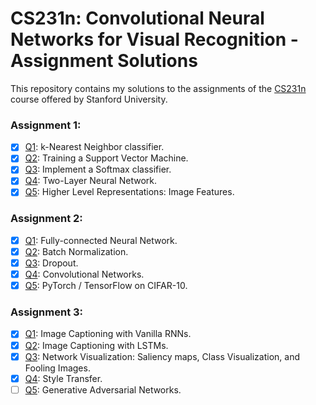 # CS231n: Convolutional Neural Networks for Visual Recognition - Assignment Solutions


This repository contains my solutions to the assignments of the [CS231n](http://cs231n.stanford.edu/) course offered by Stanford University.

### Assignment 1:
- [x] [Q1](https://github.com/Rhadow/cs231n_assignments/blob/master/assignment1/knn.ipynb): k-Nearest Neighbor classifier.
- [x] [Q2](https://github.com/Rhadow/cs231n_assignments/blob/master/assignment1/svm.ipynb): Training a Support Vector Machine.
- [x] [Q3](https://github.com/Rhadow/cs231n_assignments/blob/master/assignment1/softmax.ipynb): Implement a Softmax classifier.
- [x] [Q4](https://github.com/Rhadow/cs231n_assignments/blob/master/assignment1/two_layer_net.ipynb): Two-Layer Neural Network.
- [x] [Q5](https://github.com/Rhadow/cs231n_assignments/blob/master/assignment1/features.ipynb): Higher Level Representations: Image Features.

### Assignment 2:
- [x] [Q1](https://github.com/Rhadow/cs231n_assignments/blob/master/assignment2/FullyConnectedNets.ipynb): Fully-connected Neural Network.
- [x] [Q2](https://github.com/Rhadow/cs231n_assignments/blob/master/assignment2/BatchNormalization.ipynb): Batch Normalization.
- [x] [Q3](https://github.com/Rhadow/cs231n_assignments/blob/master/assignment2/Dropout.ipynb): Dropout.
- [x] [Q4](https://github.com/Rhadow/cs231n_assignments/blob/master/assignment2/ConvolutionalNetworks.ipynb): Convolutional Networks.
- [x] [Q5](https://github.com/Rhadow/cs231n_assignments/blob/master/assignment2/TensorFlow.ipynb): PyTorch / TensorFlow on CIFAR-10.

### Assignment 3:
- [x] [Q1](https://github.com/Rhadow/cs231n_assignments/blob/master/assignment3/RNN_Captioning.ipynb): Image Captioning with Vanilla RNNs.
- [x] [Q2](https://github.com/Rhadow/cs231n_assignments/blob/master/assignment3/LSTM_Captioning.ipynb): Image Captioning with LSTMs.
- [x] [Q3](https://github.com/Rhadow/cs231n_assignments/blob/master/assignment3/NetworkVisualization-PyTorch.ipynb): Network Visualization: Saliency maps, Class Visualization, and Fooling Images.
- [x] [Q4](https://github.com/Rhadow/cs231n_assignments/blob/master/assignment3/StyleTransfer-PyTorch.ipynb): Style Transfer.
- [ ] [Q5](https://github.com/Rhadow/cs231n_assignments/blob/master/assignment3/GANs-PyTorch.ipynb): Generative Adversarial Networks.